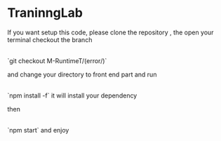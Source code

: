 # TraninngLab
<p>If you want setup this code, 
please clone the repository ,
the open your terminal checkout the branch </p>
<br>
`git checkout M-RuntimeT/(error/)`
<br>
<p>and change your directory to front end part and run</p>
<br>
`npm install -f` it will install your dependency 
<br>
<p>then </p>
<br>
`npm start` and enjoy 